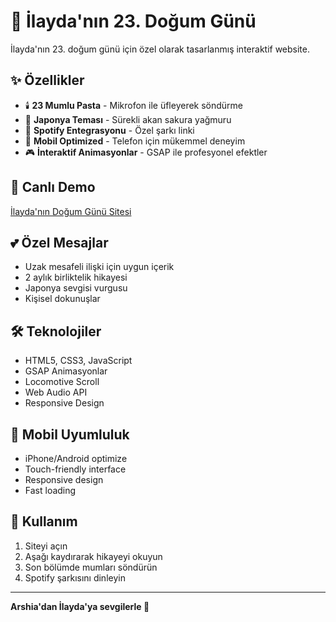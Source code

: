 # 🎂 İlayda'nın 23. Doğum Günü

İlayda'nın 23. doğum günü için özel olarak tasarlanmış interaktif website.

## ✨ Özellikler

- 🕯️ **23 Mumlu Pasta** - Mikrofon ile üfleyerek söndürme
- 🌸 **Japonya Teması** - Sürekli akan sakura yağmuru
- 🎵 **Spotify Entegrasyonu** - Özel şarkı linki
- 📱 **Mobil Optimized** - Telefon için mükemmel deneyim
- 🎮 **İnteraktif Animasyonlar** - GSAP ile profesyonel efektler

## 🚀 Canlı Demo

[İlayda'nın Doğum Günü Sitesi](https://ilayda-birthday.vercel.app)

## 💕 Özel Mesajlar

- Uzak mesafeli ilişki için uygun içerik
- 2 aylık birliktelik hikayesi
- Japonya sevgisi vurgusu
- Kişisel dokunuşlar

## 🛠️ Teknolojiler

- HTML5, CSS3, JavaScript
- GSAP Animasyonlar
- Locomotive Scroll
- Web Audio API
- Responsive Design

## 📱 Mobil Uyumluluk

- iPhone/Android optimize
- Touch-friendly interface
- Responsive design
- Fast loading

## 🎯 Kullanım

1. Siteyi açın
2. Aşağı kaydırarak hikayeyi okuyun
3. Son bölümde mumları söndürün
4. Spotify şarkısını dinleyin

---

**Arshia'dan İlayda'ya sevgilerle 💖**
